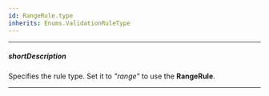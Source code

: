```yaml
---
id: RangeRule.type
inherits: Enums.ValidationRuleType
---
```

---
##### shortDescription
Specifies the rule type. Set it to *"range"* to use the **RangeRule**.

---
